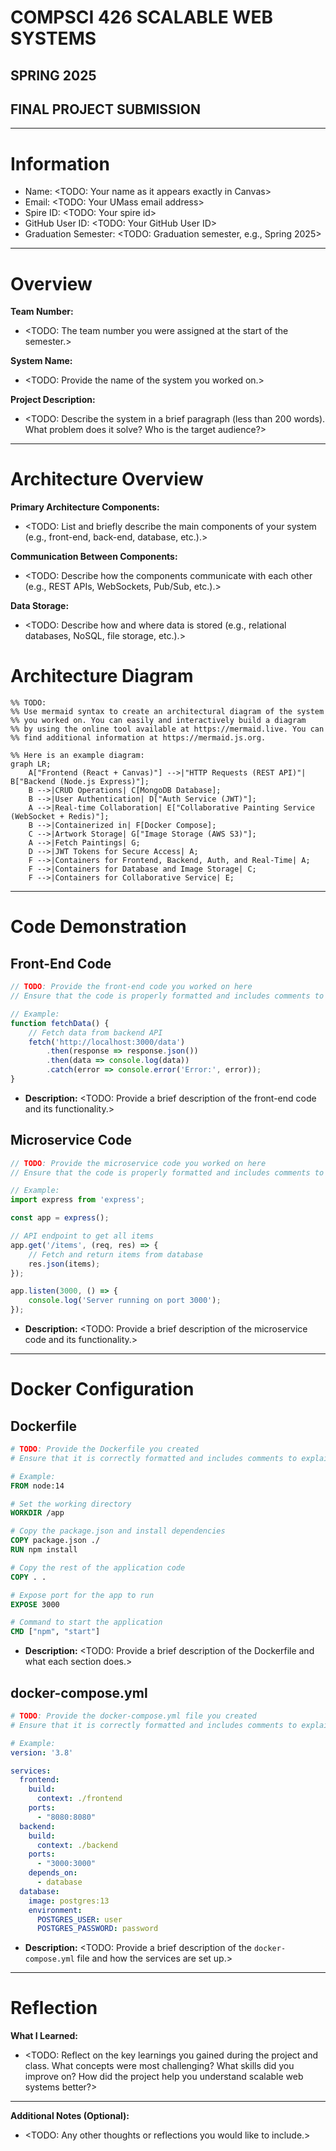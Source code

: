 # COMPSCI 426 SCALABLE WEB SYSTEMS
## SPRING 2025
## FINAL PROJECT SUBMISSION

---

# Information

- Name: <TODO: Your name as it appears exactly in Canvas>
- Email: <TODO: Your UMass email address>
- Spire ID: <TODO: Your spire id>
- GitHub User ID: <TODO: Your GitHub User ID>
- Graduation Semester: <TODO: Graduation semester, e.g., Spring 2025>

---

# Overview

**Team Number:**
- <TODO: The team number you were assigned at the start of the semester.>

**System Name:**
- <TODO: Provide the name of the system you worked on.>

**Project Description:**
- <TODO: Describe the system in a brief paragraph (less than 200 words). 
  What problem does it solve? Who is the target audience?>

---

# Architecture Overview

**Primary Architecture Components:**
- <TODO: List and briefly describe the main components of your system 
  (e.g., front-end, back-end, database, etc.).>

**Communication Between Components:**
- <TODO: Describe how the components communicate with each other 
  (e.g., REST APIs, WebSockets, Pub/Sub, etc.).>

**Data Storage:**
- <TODO: Describe how and where data is stored (e.g., relational databases, 
  NoSQL, file storage, etc.).>

# Architecture Diagram

```mermaid
%% TODO:
%% Use mermaid syntax to create an architectural diagram of the system
%% you worked on. You can easily and interactively build a diagram
%% by using the online tool available at https://mermaid.live. You can
%% find additional information at https://mermaid.js.org. 

%% Here is an example diagram:
graph LR;
    A["Frontend (React + Canvas)"] -->|"HTTP Requests (REST API)"| B["Backend (Node.js Express)"];
    B -->|CRUD Operations| C[MongoDB Database];
    B -->|User Authentication| D["Auth Service (JWT)"];
    A -->|Real-time Collaboration| E["Collaborative Painting Service (WebSocket + Redis)"];
    B -->|Containerized in| F[Docker Compose];
    C -->|Artwork Storage| G["Image Storage (AWS S3)"];
    A -->|Fetch Paintings| G;
    D -->|JWT Tokens for Secure Access| A;
    F -->|Containers for Frontend, Backend, Auth, and Real-Time| A;
    F -->|Containers for Database and Image Storage| C;
    F -->|Containers for Collaborative Service| E;
```

---

# Code Demonstration

## Front-End Code

```javascript
// TODO: Provide the front-end code you worked on here
// Ensure that the code is properly formatted and includes comments to explain key sections

// Example:
function fetchData() {
    // Fetch data from backend API
    fetch('http://localhost:3000/data')
        .then(response => response.json())
        .then(data => console.log(data))
        .catch(error => console.error('Error:', error));
}
```

- **Description:** 
  <TODO: Provide a brief description of the front-end code and its functionality.>

## Microservice Code

```typescript
// TODO: Provide the microservice code you worked on here
// Ensure that the code is properly formatted and includes comments to explain key sections

// Example:
import express from 'express';

const app = express();

// API endpoint to get all items
app.get('/items', (req, res) => {
    // Fetch and return items from database
    res.json(items);
});

app.listen(3000, () => {
    console.log('Server running on port 3000');
});
```

- **Description:**
  <TODO: Provide a brief description of the microservice code and its functionality.>

---

# Docker Configuration

## Dockerfile

```dockerfile
# TODO: Provide the Dockerfile you created
# Ensure that it is correctly formatted and includes comments to explain key sections

# Example:
FROM node:14

# Set the working directory
WORKDIR /app

# Copy the package.json and install dependencies
COPY package.json ./
RUN npm install

# Copy the rest of the application code
COPY . .

# Expose port for the app to run
EXPOSE 3000

# Command to start the application
CMD ["npm", "start"]
```

- **Description:**
  <TODO: Provide a brief description of the Dockerfile and what each section does.>

## docker-compose.yml

```yaml
# TODO: Provide the docker-compose.yml file you created
# Ensure that it is correctly formatted and includes comments to explain key sections

# Example:
version: '3.8'

services:
  frontend:
    build:
      context: ./frontend
    ports:
      - "8080:8080"
  backend:
    build:
      context: ./backend
    ports:
      - "3000:3000"
    depends_on:
      - database
  database:
    image: postgres:13
    environment:
      POSTGRES_USER: user
      POSTGRES_PASSWORD: password
```

- **Description:**
  <TODO: Provide a brief description of the `docker-compose.yml` file and how 
  the services are set up.>

---

# Reflection

**What I Learned:**
- <TODO: Reflect on the key learnings you gained during the project and class. 
  What concepts were most challenging? What skills did you improve on? How did
  the project help you understand scalable web systems better?>

---

**Additional Notes (Optional):**
- <TODO: Any other thoughts or reflections you would like to include.>
